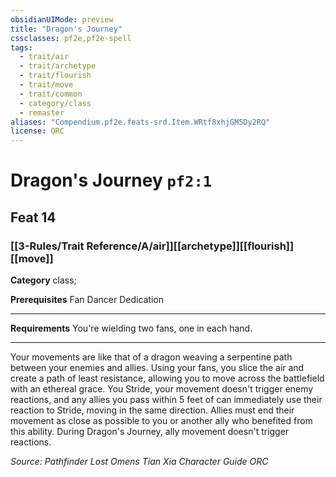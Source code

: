 ```yaml
---
obsidianUIMode: preview
title: "Dragon's Journey"
cssclasses: pf2e,pf2e-spell
tags:
  - trait/air
  - trait/archetype
  - trait/flourish
  - trait/move
  - trait/common
  - category/class
  - remaster
aliases: "Compendium.pf2e.feats-srd.Item.WRtf8xhjGM5Dy2RQ"
license: ORC
---
```

# Dragon's Journey `pf2:1`
## Feat 14
### [[3-Rules/Trait Reference/A/air]][[archetype]][[flourish]][[move]]

**Category** class; 



**Prerequisites** Fan Dancer Dedication
* * *
**Requirements** You're wielding two fans, one in each hand.

* * *

Your movements are like that of a dragon weaving a serpentine path between your enemies and allies. Using your fans, you slice the air and create a path of least resistance, allowing you to move across the battlefield with an ethereal grace. You Stride, your movement doesn't trigger enemy reactions, and any allies you pass within 5 feet of can immediately use their reaction to Stride, moving in the same direction. Allies must end their movement as close as possible to you or another ally who benefited from this ability. During Dragon's Journey, ally movement doesn't trigger reactions.

*Source: Pathfinder Lost Omens Tian Xia Character Guide*
*ORC*